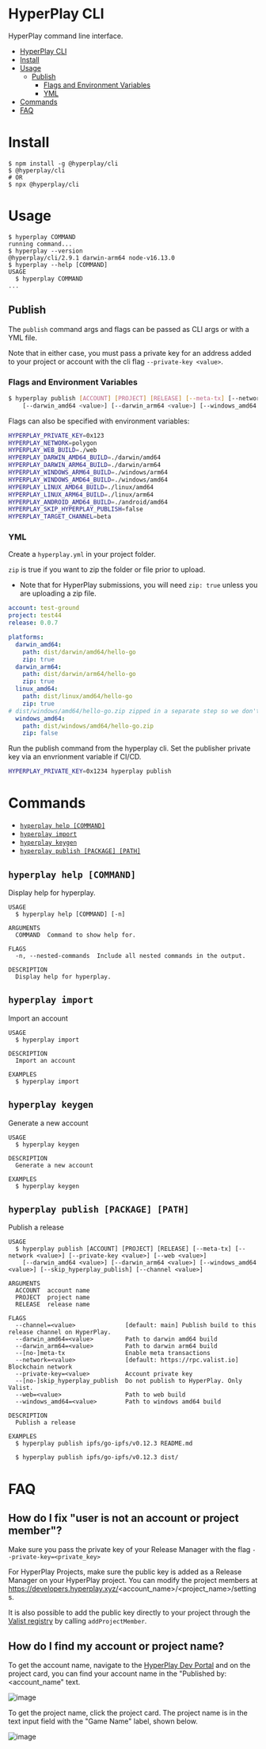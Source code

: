 # HyperPlay CLI

HyperPlay command line interface.

<!-- toc -->
* [HyperPlay CLI](#hyperplay-cli)
* [Install](#install)
* [Usage](#usage)
  * [Publish](#publish)
    * [Flags and Environment Variables](#flags-and-environment-variables)
    * [YML](#yml)
* [Commands](#commands)
* [FAQ](#faq)
<!-- tocstop -->

# Install 

<!-- install -->
```sh-session
$ npm install -g @hyperplay/cli
$ @hyperplay/cli
# OR
$ npx @hyperplay/cli
```
<!-- installstop -->

# Usage

<!-- usage -->
```sh-session
$ hyperplay COMMAND
running command...
$ hyperplay --version
@hyperplay/cli/2.9.1 darwin-arm64 node-v16.13.0
$ hyperplay --help [COMMAND]
USAGE
  $ hyperplay COMMAND
...
```

## Publish

The `publish` command args and flags can be passed as CLI args or with a YML file.

Note that in either case, you must pass a private key for an address added to your project or account with the cli flag `--private-key <value>`.

### Flags and Environment Variables
```bash
$ hyperplay publish [ACCOUNT] [PROJECT] [RELEASE] [--meta-tx] [--network <value>] [--private-key <value>] [--web <value>]
    [--darwin_amd64 <value>] [--darwin_arm64 <value>] [--windows_amd64 <value>] [--skip_hyperplay_publish] [--channel <value>]
```

Flags can also be specified with environment variables:
```bash
HYPERPLAY_PRIVATE_KEY=0x123
HYPERPLAY_NETWORK=polygon
HYPERPLAY_WEB_BUILD=./web
HYPERPLAY_DARWIN_AMD64_BUILD=./darwin/amd64
HYPERPLAY_DARWIN_ARM64_BUILD=./darwin/arm64
HYPERPLAY_WINDOWS_ARM64_BUILD=./windows/arm64
HYPERPLAY_WINDOWS_AMD64_BUILD=./windows/amd64
HYPERPLAY_LINUX_AMD64_BUILD=./linux/amd64
HYPERPLAY_LINUX_ARM64_BUILD=./linux/arm64
HYPERPLAY_ANDROID_AMD64_BUILD=./android/amd64
HYPERPLAY_SKIP_HYPERPLAY_PUBLISH=false
HYPERPLAY_TARGET_CHANNEL=beta
```

### YML
Create a `hyperplay.yml` in your project folder.

`zip` is true if you want to zip the folder or file prior to upload.
- Note that for HyperPlay submissions, you will need `zip: true` unless you are uploading a zip file.

```yml
account: test-ground
project: test44
release: 0.0.7

platforms:
  darwin_amd64: 
    path: dist/darwin/amd64/hello-go
    zip: true
  darwin_arm64: 
    path: dist/darwin/arm64/hello-go
    zip: true
  linux_amd64: 
    path: dist/linux/amd64/hello-go
    zip: true
# dist/windows/amd64/hello-go.zip zipped in a separate step so we don't need to zip with the cli
  windows_amd64: 
    path: dist/windows/amd64/hello-go.zip
    zip: false

```

Run the publish command from the hyperplay cli. Set the publisher private key via an envrionment variable if CI/CD.
```bash
HYPERPLAY_PRIVATE_KEY=0x1234 hyperplay publish
```
<!-- usagestop -->

# Commands
<!-- commands -->
* [`hyperplay help [COMMAND]`](#hyperplay-help-command)
* [`hyperplay import`](#hyperplay-import)
* [`hyperplay keygen`](#hyperplay-keygen)
* [`hyperplay publish [PACKAGE] [PATH]`](#hyperplay-publish-package-path)

## `hyperplay help [COMMAND]`

Display help for hyperplay.

```
USAGE
  $ hyperplay help [COMMAND] [-n]

ARGUMENTS
  COMMAND  Command to show help for.

FLAGS
  -n, --nested-commands  Include all nested commands in the output.

DESCRIPTION
  Display help for hyperplay.
```

## `hyperplay import`

Import an account

```
USAGE
  $ hyperplay import

DESCRIPTION
  Import an account

EXAMPLES
  $ hyperplay import
```

## `hyperplay keygen`

Generate a new account

```
USAGE
  $ hyperplay keygen

DESCRIPTION
  Generate a new account

EXAMPLES
  $ hyperplay keygen
```

## `hyperplay publish [PACKAGE] [PATH]`

Publish a release

```
USAGE
  $ hyperplay publish [ACCOUNT] [PROJECT] [RELEASE] [--meta-tx] [--network <value>] [--private-key <value>] [--web <value>]
    [--darwin_amd64 <value>] [--darwin_arm64 <value>] [--windows_amd64 <value>] [--skip_hyperplay_publish] [--channel <value>]

ARGUMENTS
  ACCOUNT  account name
  PROJECT  project name
  RELEASE  release name

FLAGS
  --channel=<value>              [default: main] Publish build to this release channel on HyperPlay.
  --darwin_amd64=<value>         Path to darwin amd64 build
  --darwin_arm64=<value>         Path to darwin arm64 build
  --[no-]meta-tx                 Enable meta transactions
  --network=<value>              [default: https://rpc.valist.io] Blockchain network
  --private-key=<value>          Account private key
  --[no-]skip_hyperplay_publish  Do not publish to HyperPlay. Only Valist.
  --web=<value>                  Path to web build
  --windows_amd64=<value>        Path to windows amd64 build

DESCRIPTION
  Publish a release

EXAMPLES
  $ hyperplay publish ipfs/go-ipfs/v0.12.3 README.md

  $ hyperplay publish ipfs/go-ipfs/v0.12.3 dist/
```
<!-- commandsstop -->

# FAQ

## How do I fix "user is not an account or project member"?

Make sure you pass the private key of your Release Manager with the flag `--private-key=<private_key>` 

For HyperPlay Projects, make sure the public key is added as a Release Manager on your HyperPlay project. You can modify the project members at https://developers.hyperplay.xyz/<account_name>/<project_name>/settings.

It is also possible to add the public key directly to your project through the [Valist registry](https://polygonscan.com/address/0xd504d012d78b81fa27288628f3fc89b0e2f56e24) by calling `addProjectMember`.

## How do I find my account or project name?

To get the account name, navigate to the [HyperPlay Dev Portal](https://developers.hyperplay.xyz) and on the project card, you can find your account name in the "Published by: <account_name" text.

![image](https://github.com/HyperPlay-Gaming/cli/assets/27568879/d1f89e34-c6e0-494b-bba8-eb29a8c161fe)

To get the project name, click the project card. The project name is in the text input field with the "Game Name" label, shown below.

![image](https://github.com/HyperPlay-Gaming/cli/assets/27568879/f85b4e4b-0a1c-44df-a277-954fe48766ea)
